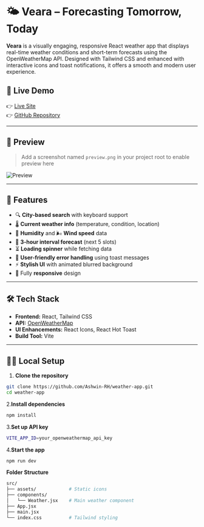 # 🌤️ Veara – Forecasting Tomorrow, Today

**Veara** is a visually engaging, responsive React weather app that displays real-time weather conditions and short-term forecasts using the OpenWeatherMap API. Designed with Tailwind CSS and enhanced with interactive icons and toast notifications, it offers a smooth and modern user experience.

## 🔗 Live Demo

👉 [Live Site](https://your-deployment-link.com)  
👉 [GitHub Repository](https://github.com/Ashwin-RH/weather-app)



---

## 📸 Preview

> Add a screenshot named `preview.png` in your project root to enable preview here

![Preview](./preview.png)

---

## 🚀 Features

- 🔍 **City-based search** with keyboard support
- 🌡️ **Current weather info** (temperature, condition, location)
- 🧊 **Humidity** and 🌬️ **Wind speed** data
- 📆 **3-hour interval forecast** (next 5 slots)
- ⏳ **Loading spinner** while fetching data
- 🔔 **User-friendly error handling** using toast messages
- ⚡ **Stylish UI** with animated blurred background
- 📱 Fully **responsive** design

---

## 🛠️ Tech Stack

- **Frontend:** React, Tailwind CSS
- **API:** [OpenWeatherMap](https://openweathermap.org/)
- **UI Enhancements:** React Icons, React Hot Toast
- **Build Tool:** Vite

---

## 🧑‍💻 Local Setup

1. **Clone the repository**

```bash
git clone https://github.com/Ashwin-RH/weather-app.git
cd weather-app
```

2.**Install dependencies**

```bash
npm install
```

3.**Set up API key**

```bash
VITE_APP_ID=your_openweathermap_api_key
```
4.**Start the app**

```bash
npm run dev
```

**Folder Structure**
```bash
src/
├── assets/            # Static icons
├── components/
│   └── Weather.jsx    # Main weather component
├── App.jsx
├── main.jsx
└── index.css          # Tailwind styling
```

